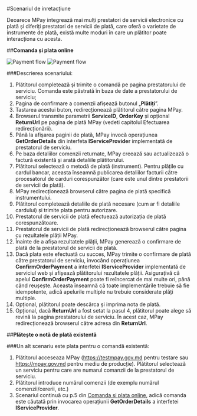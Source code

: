 #Scenariul de inretacțiune

Deoarece MPay integrează mai mulți prestatori de servicii electronice cu plată și diferiți 
prestatori de servicii de plată, care oferă o varietate de instrumente de plată, există multe 
moduri în care un plătitor poate interacționa cu acesta.

##**Comanda și plata online**
  
<picture class="theme-picture">
  <img src="./payment_process_darkmode.svg" alt="Payment flow" data-theme="dark">
  <img src="./payment_process_lightmode.svg" alt="Payment flow" data-theme="light">
</picture>

###Descrierea scenariului:

1. Plătitorul completează și trimite o comandă pe pagina prestatorului de serviciu. Comanda este păstrată în baza de date a prestatorului de serviciu;
2. Pagina de confirmare a comenzii afișează butonul „**Plătiți**”.
3. Tastarea acestui buton, redirecționează plătitorul către pagina MPay.
4. Browserul transmite parametrii **ServiceID**, **OrderKey** și opțional **ReturnUrl** pe pagina de plată MPay (vedeti capitolul Efectuarea redirecționării).
5. Până la afișarea paginii de plată, MPay invocă operațiunea **GetOrderDetails** din interfeta **IServiceProvider** implementată de prestatorul de serviciu.
6. Pe baza detaliilor comenzii returnate, MPay creează sau actualizează o factură existentă și arată detaliile plătitorului.
7. Plătitorul selectează o metodă de plată (instrument). Pentru plățile cu cardul bancar, aceasta înseamnă publicarea detaliilor facturii către procesatorul de carduri corespunzător (care este unul dintre prestatorii de servicii de plată).
8. MPay redirecționează browserul către pagina de plată specifică instrumentului.
9. Plătitorul completează detaliile de plată necesare (cum ar fi detaliile cardului) și trimite plata pentru autorizare.
10. Prestatorul de servicii de plată efectuează autorizația de plată corespunzătoare.
11. Prestatorul de servicii de plată redirecționează browserul către pagina cu rezultatele plății MPay.
12. Înainte de a afișa rezultatele plății, MPay generează o confirmare de plată de la prestatorul de servicii de plată.
13. Dacă plata este efectuată cu succes, MPay trimite o confirmare de plată către prestatorul de serviciu, invocând operațiunea **ConfirmOrderPayment** a interfetei **IServiceProvider** implementată de serviciul web și afișează plătitorului rezultatele plății. Asigurațivă că apelul **ConfirmOrderPayment** poate fi reîncercat de mai multe ori, până când reușește. Aceasta înseamnă că toate implementările trebuie să fie idempotente, adică apelurile multiple nu trebuie considerate plăți multiple.
14. Opțional, plătitorul poate descărca și imprima nota de plată.
15. Opțional, dacă **ReturnUrl** a fost setat la pasul 4, plătitorul poate alege să revină la pagina prestatorului de serviciu. În acest caz, MPay redirecționează browserul către adresa din **ReturnUrl**.

##**Plătește o notă de plată existentă**

###Un alt scenariu este plata pentru o comandă existentă:

1. Plătitorul acceseaza MPay (<https://testmpay.gov.md> pentru testare sau <https://mpay.gov.md> pentru mediu de producție).
Plătitorul selectează un serviciu pentru care are numarul comanzii de la prestatorul de serviciu.
2. Plătitorul introduce numărul comenzii (de exemplu numărul comenzii/cererii, etc.)
3. Scenariul continuă cu p.5 din [Comanda si plata online](./#comanda-si-plata-online), adică comanda este căutată prin invocarea operațiunii **GetOrderDetails** a interfetei **IServiceProvider**.